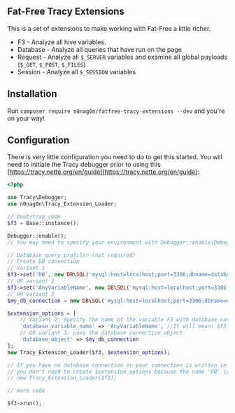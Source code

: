 Fat-Free Tracy Extensions
------

This is a set of extensions to make working with Fat-Free a little richer.

- F3 - Analyze all hive variables.
- Database - Analyze all queries that have run on the page
- Request - Analyze all `$_SERVER` variables and examine all global payloads (`$_GET`, `$_POST`, `$_FILES`)
- Session - Analyze all `$_SESSION` variables

Installation
-------
Run `composer require n0nag0n/fatfree-tracy-extensions --dev` and you're on your way!

Configuration
-------
There is very little configuration you need to do to get this started. You will need to initiate the Tracy debugger prior to using this [https://tracy.nette.org/en/guide](https://tracy.nette.org/en/guide):

```php
<?php

use Tracy\Debugger;
use n0nag0n\Tracy_Extension_Loader;

// bootstrap code
$f3 = Base::instance();

Debugger::enable();
// You may need to specify your environment with Debugger::enable(Debugger::DEVELOPMENT)

// Database query profiler (not required)
// Create DB connection
// Variant 1
$f3->set('DB', new DB\SQL('mysql:host=localhost;port=3306;dbname=database', 'username', 'password'));
// OR variant 2
$f3->set('AnyVariableName', new DB\SQL('mysql:host=localhost;port=3306;dbname=database', 'username', 'password'));
// OR variant 3
$my_db_connection = new DB\SQL('mysql:host=localhost;port=3306;dbname=database', 'username', 'password');

$extension_options = [
	// Variant 2: Specify the name of the variable F3 with database connection
	'database_variable_name' => 'AnyVariableName', //It will mean: $f3->get('AnyVariableName')
	// OR variant 3: pass the database connection object
	'database_object' => $my_db_connection
];
new Tracy_Extension_Loader($f3, $extension_options);

// If you have no database connection or your connection is written in $f3->set('DB') (variant 1),
// you don't need to create $extension_options because the name 'DB' is used by default, simple:
// new Tracy_Extension_Loader($f3);

// more code

$f3->run();
